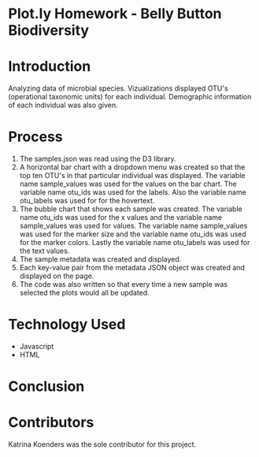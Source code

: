 # Plot.ly Homework - Belly Button Biodiversity

# Introduction
Analyzing data of microbial species. Vizualizations displayed OTU's (operational taxonomic units) for each individual. Demographic information of each individual was also given. 

# Process
1. The samples.json was read using the D3 library. 
2. A horizontal bar chart with a dropdown menu was created so that the top ten OTU's in that particular individual was displayed. The variable name sample_values was used for the values on the bar chart. The variable name otu_ids was used for the labels. Also the variable name otu_labels was used for for the hovertext. 
3. The bubble chart that shows each sample was created. The variable name otu_ids was used for the x values and the variable name sample_values was used for values. The variable name sample_values was used for the marker size and the variable name otu_ids was used for the marker colors. Lastly the variable name otu_labels was used for the text values.
4. The sample metadata was created and displayed. 
5. Each key-value pair from the metadata JSON object was created and displayed on the page. 
6. The code was also written so that every time a new sample was selected the plots would all be updated. 

# Technology Used
* Javascript
* HTML

# Conclusion

# Contributors
Katrina Koenders was the sole contributor for this project. 
